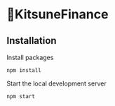 # 🦊KitsuneFinance

## Installation
Install packages
```
npm install
```
Start the local development server
```
npm start
```
